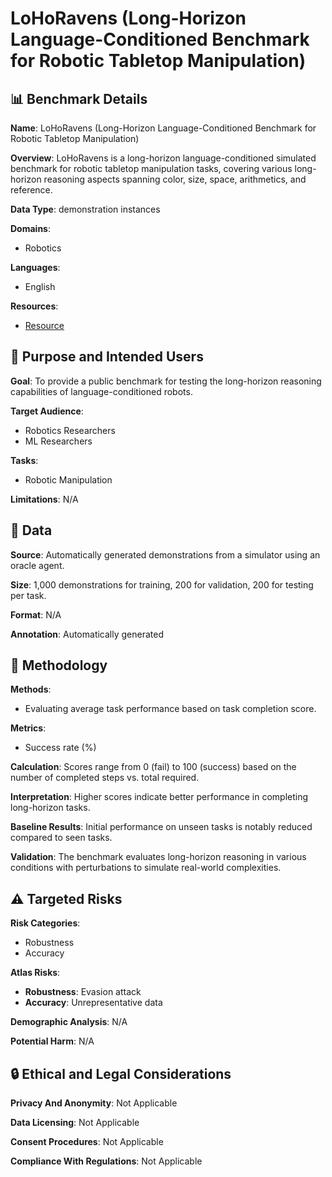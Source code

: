 # LoHoRavens (Long-Horizon Language-Conditioned Benchmark for Robotic Tabletop Manipulation)

## 📊 Benchmark Details

**Name**: LoHoRavens (Long-Horizon Language-Conditioned Benchmark for Robotic Tabletop Manipulation)

**Overview**: LoHoRavens is a long-horizon language-conditioned simulated benchmark for robotic tabletop manipulation tasks, covering various long-horizon reasoning aspects spanning color, size, space, arithmetics, and reference.

**Data Type**: demonstration instances

**Domains**:
- Robotics

**Languages**:
- English

**Resources**:
- [Resource](https://cisnlp.github.io/lohoravens-webpage/)

## 🎯 Purpose and Intended Users

**Goal**: To provide a public benchmark for testing the long-horizon reasoning capabilities of language-conditioned robots.

**Target Audience**:
- Robotics Researchers
- ML Researchers

**Tasks**:
- Robotic Manipulation

**Limitations**: N/A

## 💾 Data

**Source**: Automatically generated demonstrations from a simulator using an oracle agent.

**Size**: 1,000 demonstrations for training, 200 for validation, 200 for testing per task.

**Format**: N/A

**Annotation**: Automatically generated

## 🔬 Methodology

**Methods**:
- Evaluating average task performance based on task completion score.

**Metrics**:
- Success rate (%)

**Calculation**: Scores range from 0 (fail) to 100 (success) based on the number of completed steps vs. total required.

**Interpretation**: Higher scores indicate better performance in completing long-horizon tasks.

**Baseline Results**: Initial performance on unseen tasks is notably reduced compared to seen tasks.

**Validation**: The benchmark evaluates long-horizon reasoning in various conditions with perturbations to simulate real-world complexities.

## ⚠️ Targeted Risks

**Risk Categories**:
- Robustness
- Accuracy

**Atlas Risks**:
- **Robustness**: Evasion attack
- **Accuracy**: Unrepresentative data

**Demographic Analysis**: N/A

**Potential Harm**: N/A

## 🔒 Ethical and Legal Considerations

**Privacy And Anonymity**: Not Applicable

**Data Licensing**: Not Applicable

**Consent Procedures**: Not Applicable

**Compliance With Regulations**: Not Applicable

